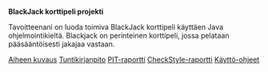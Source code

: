 **BlackJack korttipeli projekti**

Tavoitteenani on luoda toimiva BlackJack korttipeli käyttäen Java ohjelmointikieltä.
Blackjack on perinteinen korttipeli, jossa pelataan pääsääntöisesti jakajaa vastaan.


[Aiheen kuvaus](dokumentaatio/aiheenKuvausJaRakenne.md)
[Tuntikirjanpito](dokumentaatio/tuntikirjanpito.md)
[PIT-raportti](https://htmlpreview.github.io/?https://github.com/MMMorsky/blackjackprojekti/blob/master/dokumentaatio/pit-raportti/index.html)
[CheckStyle-raportti](https://htmlpreview.github.io/?https://github.com/MMMorsky/blackjackprojekti/blob/master/dokumentaatio/checkstyle-raportti/checkstyle.html)
[Käyttö-ohjeet](dokumentaatio/kayttyohjeet.md)
